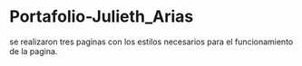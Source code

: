 ﻿# Portafolio-Julieth_Arias

se realizaron tres paginas con los estilos necesarios para el funcionamiento de la pagina.
